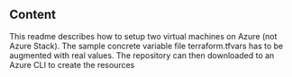 ## Content
This readme describes how to setup two virtual machines on Azure (not Azure Stack). The sample concrete variable file terraform.tfvars has
to be augmented with real values. The repository can then downloaded to an Azure CLI to create the resources
